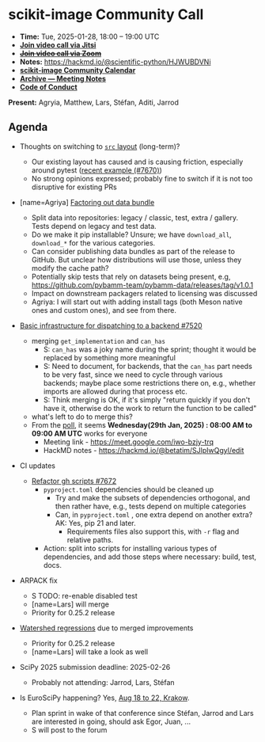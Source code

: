 # scikit-image Community Call

- **Time:** Tue, 2025-01-28, 18:00 – 19:00 UTC
- **[Join video call via Jitsi](https://meet.evolix.org/skimage-meeting)**
- ~~**[Join video call via Zoom](https://us06web.zoom.us/j/88060567580?pwd=THRpaWFnSFNwK0Fycy9FVk5RYnV5UT09)**~~
- **Notes:** https://hackmd.io/@scientific-python/HJWUBDVNi
- **[scikit-image Community Calendar](https://scientific-python.org/calendars/skimage.ics)**
- **[Archive — Meeting Notes](https://github.com/scikit-image/skimage-archive/tree/main/meeting-notes)**
- **[Code of Conduct](https://scikit-image.org/docs/stable/conduct/code_of_conduct.html)**

**Present:** Agryia, Matthew, Lars, Stéfan, Aditi, Jarrod

## Agenda

- Thoughts on switching to [`src` layout](https://packaging.python.org/en/latest/discussions/src-layout-vs-flat-layout/) (long-term)?
  - Our existing layout has caused and is causing friction, especially around pytest ([recent example (#7670)](https://github.com/scikit-image/scikit-image/pull/7670#issuecomment-2614123247))
  - No strong opinions expressed; probably fine to switch if it is not too disruptive for existing PRs

- [name=Agriya] [Factoring out data bundle](https://github.com/scikit-image/scikit-image/issues/7470#issuecomment-2617220300)
  - Split data into repositories: legacy / classic, test, extra / gallery. Tests depend on legacy and test data.
  - Do we make it pip installable? Unsure; we have `download_all`, `download_*` for the various categories.
  - Can consider publishing data bundles as part of the release to GitHub. But unclear how distributions will use those, unless they modify the cache path?
  - Potentially skip tests that rely on datasets being present, e.g, https://github.com/pybamm-team/pybamm-data/releases/tag/v1.0.1
  - Impact on downstream packagers related to licensing was discussed
  - Agriya: I will start out with adding install tags (both Meson native ones and custom ones), and see from there.

- [Basic infrastructure for dispatching to a backend #7520](https://github.com/scikit-image/scikit-image/pull/7520)
  - merging `get_implementation` and `can_has`
    - S: `can_has` was a joky name during the sprint; thought it would be replaced by something more meaningful
    - S: Need to document, for backends, that the `can_has` part needs to be very fast, since we need to cycle through various backends; maybe place some restrictions there on, e.g., whether imports are allowed during that process etc.
    - S: Think merging is OK, if it's simply "return quickly if you don't have it, otherwise do the work to return the function to be called"
  - what's left to do to merge this?
  - From the [poll](https://crab.fit/scikitimage-weekly-dispatching-meetings-382531), it seems **Wednesday(29th Jan, 2025) : 08:00 AM to 09:00 AM UTC** works for everyone
      - Meeting link - https://meet.google.com/iwo-bzjy-trq
      - HackMD notes - https://hackmd.io/@betatim/SJlpIwQgyl/edit

- CI updates
  - [Refactor gh scripts #7672](https://github.com/scikit-image/scikit-image/pull/7672/files)
    - `pyproject.toml` dependencies should be cleaned up
      - Try and make the subsets of dependencies orthogonal, and then rather have, e.g., tests depend on multiple categories
      - Can, in `pyproject.toml` , one extra depend on another extra? AK: Yes, pip 21 and later.
        - Requirements files also support this, with `-r` flag and relative paths.
    - Action: split into scripts for installing various types of dependencies, and add those steps where necessary: build, test, docs.

- ARPACK fix
  - S TODO: re-enable disabled test
  - [name=Lars] will merge
  - Priority for 0.25.2 release

- [Watershed regressions](https://github.com/scikit-image/scikit-image/issues/7661) due to merged improvements
  - Priority for 0.25.2 release
  - [name=Lars] will take a look as well

- SciPy 2025 submission deadline: 2025-02-26
  - Probably not attending: Jarrod, Lars, Stéfan

- Is EuroSciPy happening? Yes, [Aug 18 to 22, Krakow](https://euroscipy.org/2025/).
  - Plan sprint in wake of that conference since Stéfan, Jarrod and Lars are interested in going, should ask Egor, Juan, ...
  - S will post to the forum
